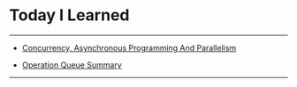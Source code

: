# Today I Learned

---

- [Concurrency, Asynchronous Programming And Parallelism](https://vincentgeranium.github.io/ios,/swift,/cs/2019/12/19/Concurrency-And-AsynchronousProgramming-Summary.html) 

- [Operation Queue Summary](https://vincentgeranium.github.io/ios,/swift,/cs/2019/12/19/OperationQueue-Summary.html)

---
